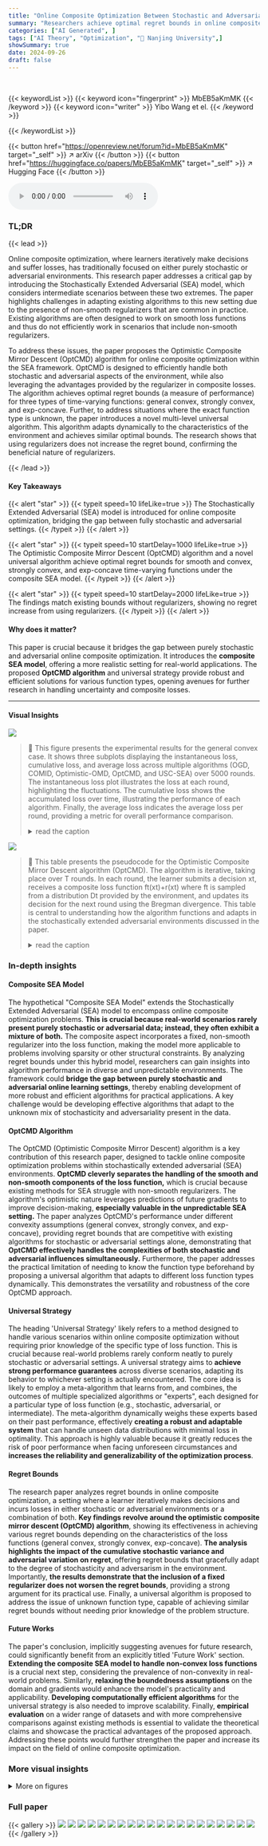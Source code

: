 ```yaml
---
title: "Online Composite Optimization Between Stochastic and Adversarial Environments"
summary: "Researchers achieve optimal regret bounds in online composite optimization under stochastic and adversarial settings using a novel optimistic composite mirror descent algorithm and a universal strateg..."
categories: ["AI Generated", ]
tags: ["AI Theory", "Optimization", "🏢 Nanjing University",]
showSummary: true
date: 2024-09-26
draft: false
---
```


<br>

{{< keywordList >}}
{{< keyword icon="fingerprint" >}} MbEB5aKmMK {{< /keyword >}}
{{< keyword icon="writer" >}} Yibo Wang et el. {{< /keyword >}}
 
{{< /keywordList >}}

{{< button href="https://openreview.net/forum?id=MbEB5aKmMK" target="_self" >}}
↗ arXiv
{{< /button >}}
{{< button href="https://huggingface.co/papers/MbEB5aKmMK" target="_self" >}}
↗ Hugging Face
{{< /button >}}



<audio controls>
    <source src="https://ai-paper-reviewer.com/MbEB5aKmMK/podcast.wav" type="audio/wav">
    Your browser does not support the audio element.
</audio>


### TL;DR


{{< lead >}}

Online composite optimization, where learners iteratively make decisions and suffer losses, has traditionally focused on either purely stochastic or adversarial environments.  This research paper addresses a critical gap by introducing the Stochastically Extended Adversarial (SEA) model, which considers intermediate scenarios between these two extremes.  The paper highlights challenges in adapting existing algorithms to this new setting due to the presence of non-smooth regularizers that are common in practice. Existing algorithms are often designed to work on smooth loss functions and thus do not efficiently work in scenarios that include non-smooth regularizers. 

To address these issues, the paper proposes the Optimistic Composite Mirror Descent (OptCMD) algorithm for online composite optimization within the SEA framework. OptCMD is designed to efficiently handle both stochastic and adversarial aspects of the environment, while also leveraging the advantages provided by the regularizer in composite losses.  The algorithm achieves optimal regret bounds (a measure of performance) for three types of time-varying functions: general convex, strongly convex, and exp-concave. Further, to address situations where the exact function type is unknown, the paper introduces a novel multi-level universal algorithm. This algorithm adapts dynamically to the characteristics of the environment and achieves similar optimal bounds.  The research shows that using regularizers does not increase the regret bound, confirming the beneficial nature of regularizers.

{{< /lead >}}


#### Key Takeaways

{{< alert "star" >}}
{{< typeit speed=10 lifeLike=true >}} The Stochastically Extended Adversarial (SEA) model is introduced for online composite optimization, bridging the gap between fully stochastic and adversarial settings. {{< /typeit >}}
{{< /alert >}}

{{< alert "star" >}}
{{< typeit speed=10 startDelay=1000 lifeLike=true >}} The Optimistic Composite Mirror Descent (OptCMD) algorithm and a novel universal algorithm achieve optimal regret bounds for smooth and convex, strongly convex, and exp-concave time-varying functions under the composite SEA model. {{< /typeit >}}
{{< /alert >}}

{{< alert "star" >}}
{{< typeit speed=10 startDelay=2000 lifeLike=true >}} The findings match existing bounds without regularizers, showing no regret increase from using regularizers. {{< /typeit >}}
{{< /alert >}}

#### Why does it matter?
This paper is crucial because it bridges the gap between purely stochastic and adversarial online composite optimization.  It introduces the **composite SEA model**, offering a more realistic setting for real-world applications.  The proposed **OptCMD algorithm** and universal strategy provide robust and efficient solutions for various function types, opening avenues for further research in handling uncertainty and composite losses.

------
#### Visual Insights



![](https://ai-paper-reviewer.com/MbEB5aKmMK/figures_15_1.jpg)

> 🔼 This figure presents the experimental results for the general convex case.  It shows three subplots displaying the instantaneous loss, cumulative loss, and average loss across multiple algorithms (OGD, COMID, Optimistic-OMD, OptCMD, and USC-SEA) over 5000 rounds.  The instantaneous loss plot illustrates the loss at each round, highlighting the fluctuations. The cumulative loss shows the accumulated loss over time, illustrating the performance of each algorithm. Finally, the average loss indicates the average loss per round, providing a metric for overall performance comparison.
> <details>
> <summary>read the caption</summary>
> Figure 1: Experimental results for the general convex case.
> </details>





![](https://ai-paper-reviewer.com/MbEB5aKmMK/tables_4_1.jpg)

> 🔼 This table presents the pseudocode for the Optimistic Composite Mirror Descent algorithm (OptCMD).  The algorithm is iterative, taking place over T rounds. In each round, the learner submits a decision xt, receives a composite loss function ft(xt)+r(xt) where ft is sampled from a distribution Dt provided by the environment, and updates its decision for the next round using the Bregman divergence.  This table is central to understanding how the algorithm functions and adapts in the stochastically extended adversarial environments discussed in the paper.
> <details>
> <summary>read the caption</summary>
> Algorithm 1 Optimistic Composite Mirror Descent (OptCMD)
> </details>





### In-depth insights


#### Composite SEA Model
The hypothetical "Composite SEA Model" extends the Stochastically Extended Adversarial (SEA) model to encompass online composite optimization problems.  **This is crucial because real-world scenarios rarely present purely stochastic or adversarial data; instead, they often exhibit a mixture of both.**  The composite aspect incorporates a fixed, non-smooth regularizer into the loss function, making the model more applicable to problems involving sparsity or other structural constraints.  By analyzing regret bounds under this hybrid model, researchers can gain insights into algorithm performance in diverse and unpredictable environments. The framework could **bridge the gap between purely stochastic and adversarial online learning settings**, thereby enabling development of more robust and efficient algorithms for practical applications. A key challenge would be developing effective algorithms that adapt to the unknown mix of stochasticity and adversariality present in the data.

#### OptCMD Algorithm
The OptCMD (Optimistic Composite Mirror Descent) algorithm is a key contribution of this research paper, designed to tackle online composite optimization problems within stochastically extended adversarial (SEA) environments.  **OptCMD cleverly separates the handling of the smooth and non-smooth components of the loss function,** which is crucial because existing methods for SEA struggle with non-smooth regularizers. The algorithm's optimistic nature leverages predictions of future gradients to improve decision-making, **especially valuable in the unpredictable SEA setting.**  The paper analyzes OptCMD's performance under different convexity assumptions (general convex, strongly convex, and exp-concave), providing regret bounds that are competitive with existing algorithms for stochastic or adversarial settings alone, demonstrating that **OptCMD effectively handles the complexities of both stochastic and adversarial influences simultaneously.** Furthermore, the paper addresses the practical limitation of needing to know the function type beforehand by proposing a universal algorithm that adapts to different loss function types dynamically. This demonstrates the versatility and robustness of the core OptCMD approach.

#### Universal Strategy
The heading 'Universal Strategy' likely refers to a method designed to handle various scenarios within online composite optimization without requiring prior knowledge of the specific type of loss function.  This is crucial because real-world problems rarely conform neatly to purely stochastic or adversarial settings. A universal strategy aims to **achieve strong performance guarantees** across diverse scenarios, adapting its behavior to whichever setting is actually encountered. The core idea is likely to employ a meta-algorithm that learns from, and combines, the outcomes of multiple specialized algorithms or "experts", each designed for a particular type of loss function (e.g., stochastic, adversarial, or intermediate). The meta-algorithm dynamically weighs these experts based on their past performance, effectively **creating a robust and adaptable system** that can handle unseen data distributions with minimal loss in optimality.  This approach is highly valuable because it greatly reduces the risk of poor performance when facing unforeseen circumstances and **increases the reliability and generalizability of the optimization process**.

#### Regret Bounds
The research paper analyzes regret bounds in online composite optimization, a setting where a learner iteratively makes decisions and incurs losses in either stochastic or adversarial environments or a combination of both.  **Key findings revolve around the optimistic composite mirror descent (OptCMD) algorithm**, showing its effectiveness in achieving various regret bounds depending on the characteristics of the loss functions (general convex, strongly convex, exp-concave).  **The analysis highlights the impact of the cumulative stochastic variance and adversarial variation on regret**, offering regret bounds that gracefully adapt to the degree of stochasticity and adversarism in the environment.  Importantly, **the results demonstrate that the inclusion of a fixed regularizer does not worsen the regret bounds**, providing a strong argument for its practical use.  Finally, a universal algorithm is proposed to address the issue of unknown function type, capable of achieving similar regret bounds without needing prior knowledge of the problem structure.

#### Future Works
The paper's conclusion, implicitly suggesting avenues for future research, could significantly benefit from an explicitly titled 'Future Work' section.  **Extending the composite SEA model to handle non-convex loss functions** is a crucial next step, considering the prevalence of non-convexity in real-world problems.  Similarly, **relaxing the boundedness assumptions** on the domain and gradients would enhance the model's practicality and applicability.  **Developing computationally efficient algorithms** for the universal strategy is also needed to improve scalability.  Finally, **empirical evaluation** on a wider range of datasets and with more comprehensive comparisons against existing methods is essential to validate the theoretical claims and showcase the practical advantages of the proposed approach.  Addressing these points would further strengthen the paper and increase its impact on the field of online composite optimization.


### More visual insights

<details>
<summary>More on figures
</summary>


![](https://ai-paper-reviewer.com/MbEB5aKmMK/figures_15_2.jpg)

> 🔼 This figure presents the experimental results for the general convex case, comparing several online optimization algorithms.  The left panel shows the instantaneous loss per round; the middle panel illustrates the cumulative loss over time, which represents the total loss accumulated during the learning process; and the right panel displays the average loss per round, showing the average loss incurred in each round of optimization.  These three aspects help to analyze and compare the performance of different algorithms in handling general convex loss functions within the context of the Stochastically Extended Adversarial (SEA) model. The algorithms compared include OGD, COMID, Optimistic-OMD, OptCMD (the proposed algorithm), and USC-SEA (a universal strategy for composite SEA).
> <details>
> <summary>read the caption</summary>
> Figure 1: Experimental results for the general convex case.
> </details>



![](https://ai-paper-reviewer.com/MbEB5aKmMK/figures_15_3.jpg)

> 🔼 This figure shows the experimental results for the exp-concave case. It includes three subfigures showing the instantaneous loss, cumulative loss, and average loss for different algorithms (ONS, ProxONS, Optimistic-OMD, OptCMD, and USC-SEA) over 5000 rounds. The results demonstrate that OptCMD and USC-SEA achieve lower losses compared to baseline methods, indicating their better performance in handling the composite SEA environment.
> <details>
> <summary>read the caption</summary>
> Figure 3: Experimental results for the exp-concave case.
> </details>



</details>






### Full paper

{{< gallery >}}
<img src="https://ai-paper-reviewer.com/MbEB5aKmMK/1.png" class="grid-w50 md:grid-w33 xl:grid-w25" />
<img src="https://ai-paper-reviewer.com/MbEB5aKmMK/2.png" class="grid-w50 md:grid-w33 xl:grid-w25" />
<img src="https://ai-paper-reviewer.com/MbEB5aKmMK/3.png" class="grid-w50 md:grid-w33 xl:grid-w25" />
<img src="https://ai-paper-reviewer.com/MbEB5aKmMK/4.png" class="grid-w50 md:grid-w33 xl:grid-w25" />
<img src="https://ai-paper-reviewer.com/MbEB5aKmMK/5.png" class="grid-w50 md:grid-w33 xl:grid-w25" />
<img src="https://ai-paper-reviewer.com/MbEB5aKmMK/6.png" class="grid-w50 md:grid-w33 xl:grid-w25" />
<img src="https://ai-paper-reviewer.com/MbEB5aKmMK/7.png" class="grid-w50 md:grid-w33 xl:grid-w25" />
<img src="https://ai-paper-reviewer.com/MbEB5aKmMK/8.png" class="grid-w50 md:grid-w33 xl:grid-w25" />
<img src="https://ai-paper-reviewer.com/MbEB5aKmMK/9.png" class="grid-w50 md:grid-w33 xl:grid-w25" />
<img src="https://ai-paper-reviewer.com/MbEB5aKmMK/10.png" class="grid-w50 md:grid-w33 xl:grid-w25" />
<img src="https://ai-paper-reviewer.com/MbEB5aKmMK/11.png" class="grid-w50 md:grid-w33 xl:grid-w25" />
<img src="https://ai-paper-reviewer.com/MbEB5aKmMK/12.png" class="grid-w50 md:grid-w33 xl:grid-w25" />
<img src="https://ai-paper-reviewer.com/MbEB5aKmMK/13.png" class="grid-w50 md:grid-w33 xl:grid-w25" />
<img src="https://ai-paper-reviewer.com/MbEB5aKmMK/14.png" class="grid-w50 md:grid-w33 xl:grid-w25" />
<img src="https://ai-paper-reviewer.com/MbEB5aKmMK/15.png" class="grid-w50 md:grid-w33 xl:grid-w25" />
<img src="https://ai-paper-reviewer.com/MbEB5aKmMK/16.png" class="grid-w50 md:grid-w33 xl:grid-w25" />
<img src="https://ai-paper-reviewer.com/MbEB5aKmMK/17.png" class="grid-w50 md:grid-w33 xl:grid-w25" />
<img src="https://ai-paper-reviewer.com/MbEB5aKmMK/18.png" class="grid-w50 md:grid-w33 xl:grid-w25" />
<img src="https://ai-paper-reviewer.com/MbEB5aKmMK/19.png" class="grid-w50 md:grid-w33 xl:grid-w25" />
<img src="https://ai-paper-reviewer.com/MbEB5aKmMK/20.png" class="grid-w50 md:grid-w33 xl:grid-w25" />
{{< /gallery >}}